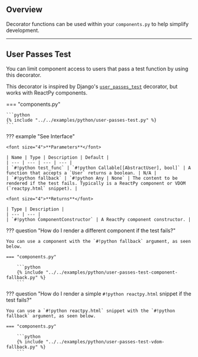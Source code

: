 ## Overview

<p class="intro" markdown>

Decorator functions can be used within your `components.py` to help simplify development.

</p>

---

## User Passes Test

You can limit component access to users that pass a test function by using this decorator.

This decorator is inspired by Django's [`user_passes_test`](http://docs.djangoproject.com/en/dev/topics/auth/default/#django.contrib.auth.decorators.user_passes_test) decorator, but works with ReactPy components.

=== "components.py"

    ```python
    {% include "../../examples/python/user-passes-test.py" %}
    ```

??? example "See Interface"

    <font size="4">**Parameters**</font>

    | Name | Type | Description | Default |
    | --- | --- | --- | --- |
    | `#!python test_func` | `#!python Callable[[AbstractUser], bool]` | A function that accepts a `User` returns a boolean. | N/A |
    | `#!python fallback` | `#!python Any | None` | The content to be rendered if the test fails. Typically is a ReactPy component or VDOM (`reactpy.html` snippet). |

    <font size="4">**Returns**</font>

    | Type | Description |
    | --- | --- |
    | `#!python ComponentConstructor` | A ReactPy component constructor. |

??? question "How do I render a different component if the test fails?"

    You can use a component with the `#!python fallback` argument, as seen below.

    === "components.py"

        ```python
        {% include "../../examples/python/user-passes-test-component-fallback.py" %}
        ```

??? question "How do I render a simple `#!python reactpy.html` snippet if the test fails?"

    You can use a `#!python reactpy.html` snippet with the `#!python fallback` argument, as seen below.

    === "components.py"

        ```python
        {% include "../../examples/python/user-passes-test-vdom-fallback.py" %}
        ```
